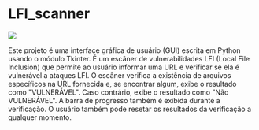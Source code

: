 # LFI_scanner

<img src="blob:https://giphy.com/25ec9522-5e89-44d9-9e3a-015c39c12876">

Este projeto é uma interface gráfica de usuário (GUI) escrita em Python usando o módulo Tkinter. É um escâner de vulnerabilidades LFI (Local File Inclusion) que permite ao usuário informar uma URL e verificar se ela é vulnerável a ataques LFI. O escâner verifica a existência de arquivos específicos na URL fornecida e, se encontrar algum, exibe o resultado como "VULNERÁVEL". Caso contrário, exibe o resultado como "Não VULNERÁVEL". A barra de progresso também é exibida durante a verificação. O usuário também pode resetar os resultados da verificação a qualquer momento.
